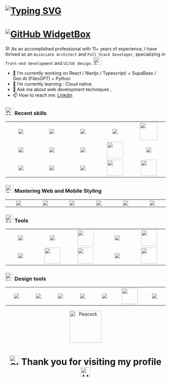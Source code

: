 <!--
**RajaCodeArchitect/RajaCodeArchitect** is a ✨ _special_ ✨ repository because its `README.md` (this file) appears on your GitHub profile.

Here are some ideas to get you started:

- 🔭 I’m currently working on ...
- 🌱 I’m currently learning ...
- 👯 I’m looking to collaborate on ...
- 🤔 I’m looking for help with ...
- 💬 Ask me about ...
- 📫 How to reach me: ...
- 😄 pronouns: ...
- ⚡ Fun fact: ...
-  [![Follow me on GitHub](https://img.shields.io/github/followers/RajaCodeArchitect?label=Follow&style=social)](https://github.com/RajaCodeArchitect)
-->

# [![Typing SVG](https://readme-typing-svg.demolab.com?font=Josefin+Sans&size=40&duration=1500&pause=500&color=cyan&width=1000&height=70&lines=Namasthe!🙏;Nice+to+Meet+you...%F0%9F%98%83%09;I'm+Rajashekhar+Adukani😎;Associate+Architect👨‍💻;A+Gateway+to+My+Digital+Realm🌍;Welcome+to+My+GitHub+Oasis+👋)](https://www.linkedin.com/in/adukani/)

# [![GitHub WidgetBox](https://github-widgetbox.vercel.app/api/profile?username=RajaCodeArchitect&data=followers,repositories,stars,commits&theme=nautilus)](https://www.linkedin.com/in/adukani/)

<img src="https://raw.githubusercontent.com/Tarikul-Islam-Anik/Animated-Fluent-Emojis/master/Emojis/Travel%20and%20places/Star.png" alt="Star" width="15" height="15" /> As an accomplished professional with 11+ years of experience, I have thrived as an `Associate Architect` and `Full Stack Developer`, specializing in `front-end development` and `UI/UX design`. <img src="https://raw.githubusercontent.com/Tarikul-Islam-Anik/Animated-Fluent-Emojis/master/Emojis/Activities/Party%20Popper.png" alt="Party Popper" width="25" height="25" />

- 🔭 I’m currently working on React / Nextjs / Typescript/ + SupaBase / Gen AI (FilesGPT) + Python
- 🌱 I’m currently learning : Cloud native
- 💬 Ask me about  web development techniques ,
- 📫 How to reach me: [Linkdin](https://www.linkedin.com/in/adukani/)


<!--

## <img src="https://raw.githubusercontent.com/Tarikul-Islam-Anik/Animated-Fluent-Emojis/master/Emojis/Travel%20and%20places/Rainbow.png" alt="Rainbow" width="30" height="30" /> My Skills <img src="https://raw.githubusercontent.com/Tarikul-Islam-Anik/Animated-Fluent-Emojis/master/Emojis/Travel%20and%20places/Rocket.png" alt="Rocket" width="36" height="36" />

![JavaScript](https://img.shields.io/badge/JavaScript-gray)
![TypeScript](https://img.shields.io/badge/TypeScript-gray)
![React](https://img.shields.io/badge/React-gray)
![Magento2](https://img.shields.io/badge/Magento2-gray)
![React Native](https://img.shields.io/badge/React%20Native-gray)
![Angular](https://img.shields.io/badge/AngularJS-gray)
![Angular](https://img.shields.io/badge/Angular-gray)
![Storybook](https://img.shields.io/badge/Storybook-gray)
![NodeJs](https://img.shields.io/badge/NodeJS-gray)
![Express](https://img.shields.io/badge/Express-gray)
![MongoDB](https://img.shields.io/badge/MongoDB-gray)
![Firebase](https://img.shields.io/badge/firebase-gray)
![PowerApps](https://img.shields.io/badge/PowerApps-gray)
![strapi](https://img.shields.io/badge/strapi-gray)
![Wordpress ](https://img.shields.io/badge/Wordpress-gray)
![puppeteer](https://img.shields.io/badge/puppeteer-gray)
![MicrosoftFluentUI](https://img.shields.io/badge/Microsoft%20Fluent%20UI-gray)
![MaterialUI](https://img.shields.io/badge/Material%20UI-gray)
![styled components](https://img.shields.io/badge/Styled%20Components-gray)
![bootstrap](https://img.shields.io/badge/bootstrap-gray)
![Angular Material](https://img.shields.io/badge/Angular&20Material-gray)
![CSS](https://img.shields.io/badge/css-gray)
![SCSS](https://img.shields.io/badge/SCSS-gray)
![Less](https://img.shields.io/badge/less-gray)
![HTML](https://img.shields.io/badge/html-gray)
![git](https://img.shields.io/badge/git-gray)
![ESLint](https://img.shields.io/badge/ESLint-gray)
![SonarLint](https://img.shields.io/badge/SonarLint-gray)
![AzureDevops](https://img.shields.io/badge/AzureDevops-gray)
![reactQuery](https://img.shields.io/badge/ReactQuery-gray)
![ReactHookForms](https://img.shields.io/badge/ReactHookForms-gray)
![GithubActions](https://img.shields.io/badge/GithubActions-gray)
![vsCode](https://img.shields.io/badge/vsCode-gray)
![Airbnb style guide](https://img.shields.io/badge/Airbnb%20Style%20guide-gray)

![Adobe XD](https://img.shields.io/badge/Adobe%20XD-gray)
![Adobe Photoshop](https://img.shields.io/badge/Adobe%20Photoshop-gray)
![Adobe illustrator](https://img.shields.io/badge/Adobe%20illustrator-gray)
![Adobe PremierPro](https://img.shields.io/badge/Adobe%20Premier%20pro-gray)
![Adobe after effects](https://img.shields.io/badge/Adobe%20After%20effects-gray)
![Canva](https://img.shields.io/badge/Canva-gray)
![cinema 4d](https://img.shields.io/badge/cinema%204D-gray)

## <img src="https://raw.githubusercontent.com/Tarikul-Islam-Anik/Animated-Fluent-Emojis/master/Emojis/Activities/Bullseye.png" alt="Bullseye" width="25" height="25" /> Projects

### <img src="https://raw.githubusercontent.com/Tarikul-Islam-Anik/Animated-Fluent-Emojis/master/Emojis/Objects/Loudspeaker.png" alt="Loudspeaker" width="25" height="25" /> Products I Have Worked On

![life sciences product](<https://img.shields.io/badge/Life%20Sciences%20Product%20|%20(Document%20Managment%20)%20-Pharma%20|%20Confidential-blue>)
![UI Global Components Development](https://img.shields.io/badge/UI%20Global%20Components%20Development|%20-Pharma%20|%20Confidential-blue)
![Klusternetes web app Development](https://img.shields.io/badge/Klusternetes%20Web%20App%20Development-ZelarSoft-blue)
![Doccept](https://img.shields.io/badge/Doccept%20|%20Document%20Management%20System-Kensium%20Solution-gray) ![ATS Secured](https://img.shields.io/badge/ATS%20Secured%20|%20Vendor%20Management%20System-Kensium%20Solution-gray)
![E-commerce Development](https://img.shields.io/badge/Shoebacca%20|%20Dekra%20Lite%20|%20Shoe%20Sensation%20|%20B%20glowing%20|%20Rayallen%20|%20Silencershop%20|%20E%20Commerce%20Development-Kensium%20Solution-gray)
![wordpress](https://img.shields.io/badge/Acer%20Motors%20|%20Cars%20buy%20and%20sell%20|%20Wordpress%20Site%20Development-Kensium%20Solution-gray)
![SpaceWorksCRM](https://img.shields.io/badge/Space%20Works%20CRM%20-IELTSguru-teal)
![(Hybrid Mobile App Development](https://img.shields.io/badge/IELTS%20|%20PTE%20|%20GRE%20|%20Spoken%20English%20|%20Exam%20Portal%20Hybrid%20Mobile/Web%20App%20Development-IELTSguru-teal)
![IELTS CDT](<https://img.shields.io/badge/IELTS%20CDT%20(Computer%20Delivered%20Test)%20Practice%20Tests%20|%20Web%20App-IELTSguru-teal>)
![PracticePTE](https://img.shields.io/badge/PracticePTE%20|%20PTE%20Practice%20Tests%20|%20Web%20App-IELTSguru-teal)
![Seon consulting](https://img.shields.io/badge/Seon%20Consulting%20|%20Study%20Aboard%20Process%20|%20Web%20App-IELTSguru-teal)
![E-commerce Development](https://img.shields.io/badge/ZEB%20|%20Pointcarre%20|%20E%20Commerce%20Development-Apoyar-skyblue)
![Supportpod Freelance web portal development](https://img.shields.io/badge/Supportpod%20Freelance%20web%20portal%20Development-Apoyar-skyblue)
![wordpress](https://img.shields.io/badge/ZelarSoft%20|%20Apoyar%20|%20IELTSguru%20|%20Wordpress%20Site%20Development-:-blue)
![FlightBookingSystem](https://img.shields.io/badge/Voyager%20by%20Najm%20|%20Flight%20Booking%20System%20Development-TCIG-blue)
![Filsoo](https://img.shields.io/badge/Filsoo%20|%20Bedding%20System%20Management-TCIG-blue)

`I actively participated in the development of the above projects, starting from scratch`
-->
### <img src="https://raw.githubusercontent.com/Tarikul-Islam-Anik/Animated-Fluent-Emojis/master/Emojis/People/Man%20Technologist.png" alt="Man Technologist" width="25" height="25" /> Recent skills

<table>
<tr>
    <td align='center' width="100">
        <img src="https://img.icons8.com/color/48/000000/typescript.png">
    </td>
    <td align='center' width="100">
        <img src="https://img.icons8.com/color/48/000000/javascript.png">
    </td>
     <td align='center' width="100">
        <img src="https://img.icons8.com/color/48/000000/react-native.png">
    </td>
    <td align='center' width="100">
        <img src="https://www.datocms-assets.com/45470/1631026680-logo-react-native.png">
    </td>
     <td align='center' width="100">
        <img width="55" src="https://angular.io/assets/images/logos/angular/angular.png"> 
    </td>
</tr>
<tr> 
    <td align='center'  width="100">
        <img src="https://img.icons8.com/color/48/000000/nodejs.png">
    </td>
     <td align='center'  width="100">
        <img src="https://img.icons8.com/color/48/000000/storybook.png">
    </td> 
    <td align='center' width="100">
        <img src="https://img.icons8.com/color/48/000000/html-5.png">
    </td>
       <td align='center'  width="100">
        <img width="50" src="https://super-static-assets.s3.amazonaws.com/e7c0f16c-8bd3-4c76-8075-4c86f986e1b2/uploads/favicon/9c68ae10-0a8a-4e3f-9084-3625b19df9cb.png">
    </td>
      <td align='center' width="100">
        <img src="https://img.icons8.com/color/48/000000/magento.png">
    </td>
 
<tr>
    <td align='center' width="100">
        <img src="https://img.icons8.com/color/48/000000/firebase.png">
    </td>
    <td align='center' width="100">
        <img src="https://img.icons8.com/color/48/000000/mongodb.png">
    </td>
    <td align='center' width="100">
        <img src="https://upload.wikimedia.org/wikipedia/commons/6/64/Expressjs.png">
    </td>
     <td align='center' width="100">
        <img width="50" src="https://user-images.githubusercontent.com/10379601/29446482-04f7036a-841f-11e7-9872-91d1fc2ea683.png">
    </td> 
   <td align='center' width="100">
        <img width="50" src="https://store-images.s-microsoft.com/image/apps.5460.13795821674373682.42a749e2-3ed9-43c6-88ec-0045278b4e49.7c939c07-5097-4a52-abd1-de0a42b889ba">
    </td>
    
</tr> 
 
</table>

### <img src="https://raw.githubusercontent.com/Tarikul-Islam-Anik/Animated-Fluent-Emojis/master/Emojis/Activities/Artist%20Palette.png" alt="Artist Palette" width="25" height="25" /> Mastering Web and Mobile Styling

 <table>
    <td align='center'  width="100">
        <img src="https://img.icons8.com/color/48/000000/css3.png">
    </td>
         <td align='center' width="100">
        <img src="https://img.icons8.com/color/48/000000/sass.png">
    </td>
     <td align='center' width="100">
        <img src="https://upload.wikimedia.org/wikipedia/commons/thumb/8/81/LESS_Logo.svg/1280px-LESS_Logo.svg.png">
    </td>
    <td align='center'  width="100">
        <img src="https://img.icons8.com/color/48/000000/styled-components.png">
    </td> 
    <td align='center'  width="100">
        <img src="https://img.icons8.com/color/48/000000/microsoft.png">
    </td>
     <td align='center'  width="100">
        <img src="https://img.icons8.com/color/48/000000/material-ui.png">
    </td>
</tr> 
</table>

### <img src="https://raw.githubusercontent.com/Tarikul-Islam-Anik/Animated-Fluent-Emojis/master/Emojis/Activities/Magic%20Wand.png" alt="Magic Wand" width="25" height="25" /> Tools

<table>
<tr> 
     <td align='center' width="100">
        <img src="https://img.icons8.com/?size=1x&id=RBnCyho7WRn7&format=png">
    </td>
     <td align='center'  width="100">
        <img src="https://plugins.jetbrains.com/files/7973/340902/icon/pluginIcon.png">
    </td>
       <td align='center'  width="100">
        <img width="50" src="https://img.icons8.com/color/48/000000/airbnb.png">
    </td>
     <td align='center' width="100">
        <img src="https://img.icons8.com/color/48/000000/graphql.png">
    </td>
    <td align='center' width="100">
        <img  width="50" src="https://cyclr.com/wp-content/uploads/2022/03/ext-544.png">
    </td>
     </tr>
    <tr>
     <td align='center' width="100">
        <img src="https://img.icons8.com/color/48/000000/visual-studio-code-2019.png">
    </td> 
     <td align='center' width="100">
        <img width="50" src="https://miro.medium.com/v2/resize:fit:1400/1*elhu-42TzQEdsFjKDbQhhA.png">
    </td>
    <td align='center'  width="100">
        <img width="50" src="https://react-hook-form.com/images/logo/react-hook-form-logo-only.png">
    </td>
      <td align='center'  width="100">
        <img src="https://img.icons8.com/color/48/000000/git.png">
    </td>
     <td align='center'  width="100">
        <img width="50" src="https://avatars.githubusercontent.com/u/44036562?s=280&v=4">
    </td>
    </tr>
    </table>

### <img src="https://raw.githubusercontent.com/Tarikul-Islam-Anik/Animated-Fluent-Emojis/master/Emojis/Food/Hamburger.png" alt="Hamburger" width="25" height="25" /> Design tools

<table>
<tr>
    <td align='center' width="100">
        <img src="https://img.icons8.com/color/48/000000/adobe-xd.png">
    </td>
    <td align='center' width="100">
        <img src="https://img.icons8.com/color/48/000000/adobe-photoshop.png">
    </td>
    <td align='center' width="100">
        <img src="https://img.icons8.com/color/48/000000/adobe-illustrator.png">
    </td>
     <td align='center' width="100">
        <img src="https://img.icons8.com/color/48/000000/adobe-premiere-pro.png">
    </td>
    <td align='center'  width="100">
        <img src="https://img.icons8.com/color/48/000000/adobe-after-effects.png">
    </td>
     <td align='center'  width="100">
        <img width="50" src="https://img.icons8.com/color/48/000000/cinema-4d.png">
    </td>
     <td align='center'  width="100">
        <img src="https://img.icons8.com/color/48/000000/canva.png">
    </td>
</tr> 
</table>

<!--
### <img src="https://raw.githubusercontent.com/Tarikul-Islam-Anik/Animated-Fluent-Emojis/master/Emojis/People/Artist.png" alt="Artist" width="25" height="25" /> User Experience

`planning and sketching, wireframes and prototype`

<img src="https://raw.githubusercontent.com/Tarikul-Islam-Anik/Animated-Fluent-Emojis/master/Emojis/Travel%20and%20places/Star.png" alt="Star" width="15" height="15" /> Fitness app design

<img src="https://raw.githubusercontent.com/Tarikul-Islam-Anik/Animated-Fluent-Emojis/master/Emojis/Travel%20and%20places/Star.png" alt="Star" width="15" height="15" /> Exam portal - web and mobile app design

<img src="https://raw.githubusercontent.com/Tarikul-Islam-Anik/Animated-Fluent-Emojis/master/Emojis/Travel%20and%20places/Star.png" alt="Star" width="15" height="15" /> freelance app design

<img src="https://raw.githubusercontent.com/Tarikul-Islam-Anik/Animated-Fluent-Emojis/master/Emojis/Travel%20and%20places/Star.png" alt="Star" width="15" height="15" /> e-commerce design

---
 
<img align="left" src="https://github-readme-stats.vercel.app/api/top-langs?username=RajaCodeArchitect&show_icons=true&locale=en&theme=dark&layout=compact" alt="RajaCodeArchitect" />
 
<img align="center" src="https://github-readme-stats.vercel.app/api?username=RajaCodeArchitect&show_icons=true&theme=dark&locale=en" alt="RajaCodeArchitect" />


## &nbsp; <img src="https://raw.githubusercontent.com/Tarikul-Islam-Anik/Animated-Fluent-Emojis/master/Emojis/Objects/Bar%20Chart.png" alt="Bar Chart" width="25" height="25" /> Statistics

<div align="center">

![](https://github-readme-streak-stats.herokuapp.com/?user=RajaCodeArchitect&theme=dark&dates=00e673)

</div>

<h2><img src="https://raw.githubusercontent.com/Tarikul-Islam-Anik/Animated-Fluent-Emojis/master/Emojis/Objects/Chart%20Increasing.png" alt="Chart Increasing" width="25" height="25" /> Activity Graph</h2>
<p align="center">
<a href="https://github.com/RajaCodeArchitect/github-readme-activity-graph#gh-light-mode-only">
 <img src="https://github-readme-activity-graph.vercel.app/graph?username=RajaCodeArchitect&theme=react&area=true&hide_border=true#gh-light-mode-only" width="100%">
</a>
<a href="https://github.com/RajaCodeArchitect/github-readme-activity-graph#gh-dark-mode-only">
 <img src="https://github-readme-activity-graph.vercel.app/graph?username=RajaCodeArchitect&theme=dracula&area=true&hide_border=true#gh-dark-mode-only" width="100%">
</a>
</p>-->
<p align="center">
<img src="https://raw.githubusercontent.com/Tarikul-Islam-Anik/Animated-Fluent-Emojis/master/Emojis/Animals/Peacock.png" alt="Peacock" width="100" height="100" />
</p>

# <p align="center"><img src="https://raw.githubusercontent.com/Tarikul-Islam-Anik/Animated-Fluent-Emojis/master/Emojis/Smilies/Slightly%20Smiling%20Face.png" alt="Slightly Smiling Face" width="30" height="30" /> Thank you for visiting my profile <img src="https://raw.githubusercontent.com/Tarikul-Islam-Anik/Animated-Fluent-Emojis/master/Emojis/Hand%20gestures/Handshake.png" alt="Handshake" width="30" height="30" /> </p>
